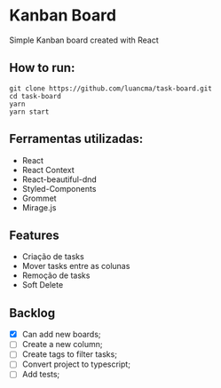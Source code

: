 
# Kanban Board
Simple Kanban board created with React

## How to run: 

    git clone https://github.com/luancma/task-board.git
    cd task-board
    yarn
    yarn start


## Ferramentas utilizadas: 

 - React 
 - React Context
 -  React-beautiful-dnd
 - Styled-Components
 - Grommet
 - Mirage.js


## Features
- Criação de tasks
 - Mover tasks entre as colunas
- Remoção de tasks
- Soft Delete

## Backlog
 - [X] Can add new boards;
 - [ ] Create a new column;
 - [ ] Create tags to filter tasks;
 - [ ] Convert project to typescript;
 - [ ] Add tests;
